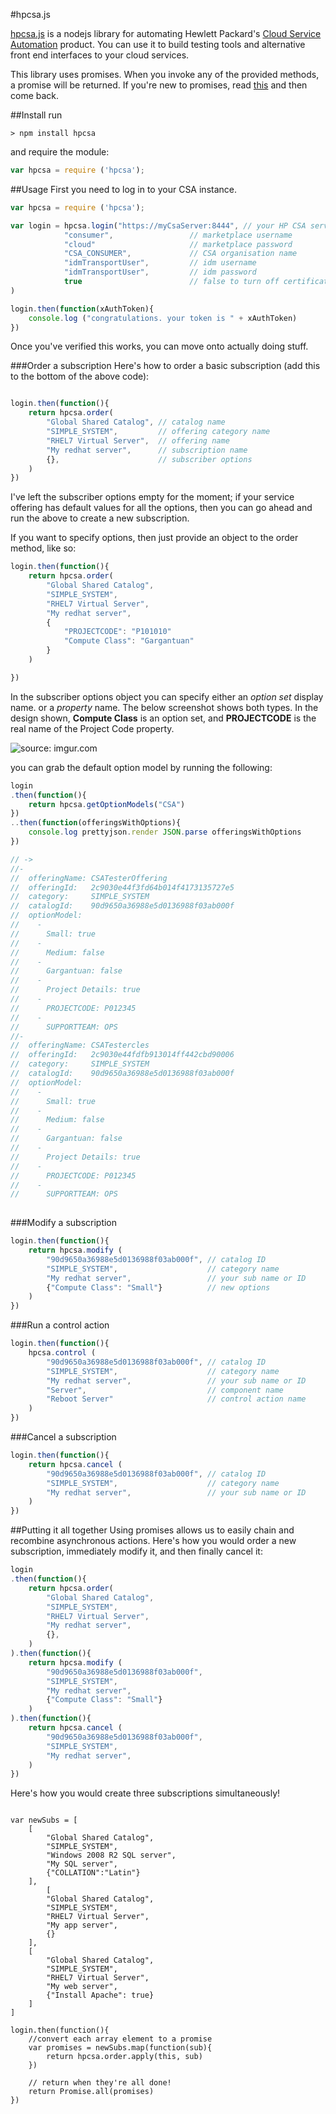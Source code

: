#hpcsa.js

[hpcsa.js](https://bitbucket.org/automationlogic/hpcsa) is a nodejs library for automating Hewlett Packard's [Cloud Service Automation](http://www8.hp.com/uk/en/software-solutions/cloud-service-automation/) product. You can use it to build testing tools and alternative front end interfaces to your cloud services.

This library uses promises. When you invoke any of the provided methods, a promise will be returned. If you're new to promises, read [this](http://www.html5rocks.com/en/tutorials/es6/promises/) and then come back.


##Install
run
```
> npm install hpcsa
```
and require the module:
```js
var hpcsa = require ('hpcsa');
```

##Usage
First you need to log in to your CSA instance.


```js
var hpcsa = require ('hpcsa');

var login = hpcsa.login("https://myCsaServer:8444", // your HP CSA server 
			"consumer",                 // marketplace username
			"cloud"                     // marketplace password
			"CSA_CONSUMER",             // CSA organisation name
			"idmTransportUser",         // idm username
			"idmTransportUser",         // idm password
			true                        // false to turn off certificate checking
)

login.then(function(xAuthToken){
	console.log ("congratulations. your token is " + xAuthToken)
})
```

Once you've verified this works, you can move onto actually doing stuff. 

###Order a subscription
Here's how to order a basic subscription (add this to the bottom of the above code):

```js

login.then(function(){
	return hpcsa.order(
		"Global Shared Catalog", // catalog name
		"SIMPLE_SYSTEM",         // offering category name
		"RHEL7 Virtual Server",  // offering name
		"My redhat server",      // subscription name
		{},                      // subscriber options
	) 
})
```

I've left the subscriber options empty for the moment; if your service offering has default values for all the options, then you can go ahead and run the above to create a new subscription. 

If you want to specify options, then just provide an object to the order method, like so:

```js
login.then(function(){
	return hpcsa.order(
		"Global Shared Catalog", 
		"SIMPLE_SYSTEM",
		"RHEL7 Virtual Server", 
		"My redhat server", 
		{
			"PROJECTCODE": "P101010"
			"Compute Class": "Gargantuan"
		}
	)  

})
```
In the subscriber options object you can specify either an _option set_ display name.  or a _property_ name. The below screenshot shows both types. In the design shown, __Compute Class__ is an option set, and __PROJECTCODE__ is the real name of the Project Code property.

<img src="http://i.imgur.com/Re7dUS0.png" title="source: imgur.com" />

you can grab the default option model by running the following:

```js
login
.then(function(){
	return hpcsa.getOptionModels("CSA")
})
..then(function(offeringsWithOptions){
	console.log prettyjson.render JSON.parse offeringsWithOptions 
})

// -> 
//- 
//  offeringName: CSATesterOffering
//  offeringId:   2c9030e44f3fd64b014f4173135727e5
//  category:     SIMPLE_SYSTEM
//  catalogId:    90d9650a36988e5d0136988f03ab000f
//  optionModel: 
//    - 
//      Small: true
//    - 
//      Medium: false
//    - 
//      Gargantuan: false
//    - 
//      Project Details: true
//    - 
//      PROJECTCODE: P012345
//    - 
//      SUPPORTTEAM: OPS
//- 
//  offeringName: CSATestercles
//  offeringId:   2c9030e44fdfb913014ff442cbd90006
//  category:     SIMPLE_SYSTEM
//  catalogId:    90d9650a36988e5d0136988f03ab000f
//  optionModel: 
//    - 
//      Small: true
//    - 
//      Medium: false
//    - 
//      Gargantuan: false
//    - 
//      Project Details: true
//    - 
//      PROJECTCODE: P012345
//    - 
//      SUPPORTTEAM: OPS
 
```

###Modify a subscription

```js
login.then(function(){
	return hpcsa.modify	(
		"90d9650a36988e5d0136988f03ab000f", // catalog ID
		"SIMPLE_SYSTEM",                    // category name
		"My redhat server",                 // your sub name or ID
		{"Compute Class": "Small"}          // new options
    ) 
})
```

###Run a control action

```js
login.then(function(){
	hpcsa.control (	
		"90d9650a36988e5d0136988f03ab000f", // catalog ID
		"SIMPLE_SYSTEM",                    // category name
		"My redhat server",                 // your sub name or ID
		"Server",                           // component name
		"Reboot Server"                     // control action name
	)
})
```

###Cancel a subscription

```js
login.then(function(){
	return hpcsa.cancel (	
		"90d9650a36988e5d0136988f03ab000f", // catalog ID
		"SIMPLE_SYSTEM",                    // category name
		"My redhat server",                 // your sub name or ID
	)
})
```


##Putting it all together
Using promises allows us to easily chain and recombine asynchronous actions. Here's how you would order a new subscription, immediately modify it, and then finally cancel it:

```js
login
.then(function(){
	return hpcsa.order(
		"Global Shared Catalog",
		"SIMPLE_SYSTEM", 
		"RHEL7 Virtual Server",
		"My redhat server",
		{},
	)
).then(function(){
	return hpcsa.modify	(
		"90d9650a36988e5d0136988f03ab000f",
		"SIMPLE_SYSTEM",
		"My redhat server",
		{"Compute Class": "Small"}
    ) 
).then(function(){
	return hpcsa.cancel (	
		"90d9650a36988e5d0136988f03ab000f",
		"SIMPLE_SYSTEM",
		"My redhat server",
	)
})
```

Here's how you would create three subscriptions simultaneously!

```

var newSubs = [
	[
		"Global Shared Catalog",
		"SIMPLE_SYSTEM", 
		"Windows 2008 R2 SQL server",
		"My SQL server",
		{"COLLATION":"Latin"}
	],
		[
		"Global Shared Catalog",
    	"SIMPLE_SYSTEM", 
    	"RHEL7 Virtual Server",
    	"My app server",
    	{}
    ],
    [
		"Global Shared Catalog",
    	"SIMPLE_SYSTEM", 
    	"RHEL7 Virtual Server",
    	"My web server",
    	{"Install Apache": true}
    ]
]

login.then(function(){
	//convert each array element to a promise
	var promises = newSubs.map(function(sub){
		return hpcsa.order.apply(this, sub)
	})

	// return when they're all done!
	return Promise.all(promises)
})
```